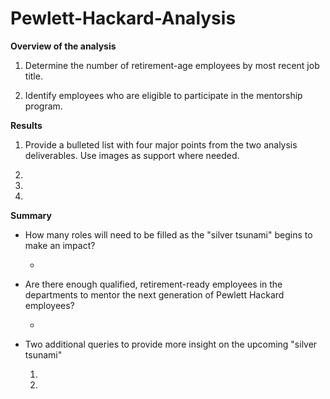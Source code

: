 # Pewlett-Hackard-Analysis 

__Overview of the analysis__
  
  1) Determine the number of retirement-age employees by most recent job title. 
  
  2) Identify employees who are eligible to participate in the mentorship program. 
  
__Results__ 

  1) Provide a bulleted list with four major points from the two analysis deliverables. Use images as support where needed.
  
  2)
  
  3) 
  
  4) 

__Summary__

  - How many roles will need to be filled as the "silver tsunami" begins to make an impact?
  
    - 

  - Are there enough qualified, retirement-ready employees in the departments to mentor the next generation of Pewlett Hackard employees?
  
    - 
  
  - Two additional queries to provide more insight on the upcoming "silver tsunami"

    1) 

    2) 
